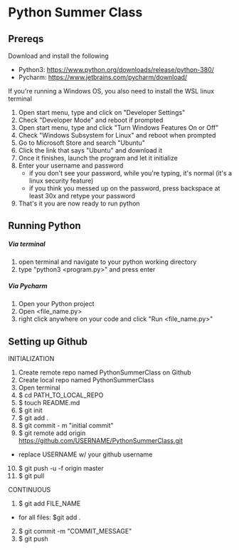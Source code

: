 # Python Summer Class
## Prereqs 
Download and install the following 
- Python3: https://www.python.org/downloads/release/python-380/
- Pycharm: https://www.jetbrains.com/pycharm/download/

If you're running a Windows OS, you also need to install the WSL linux terminal
1. Open start menu, type and click on "Developer Settings"
2. Check "Developer Mode" and reboot if prompted
3. Open start menu, type and click "Turn Windows Features On or Off"
4. Check "Windows Subsystem for Linux" and reboot when prompted
5. Go to Microsoft Store and search "Ubuntu"
6. Click the link that says "Ubuntu" and download it
7. Once it finishes, launch the program and let it initialize
8. Enter your username and password
    - if you don't see your password, while you're typing, it's normal (it's a linux security feature)
    - if you think you messed up on the password, press backspace at least 30x and retype your password
9. That's it you are now ready to run python

## Running Python
##### Via terminal
1. open terminal and navigate to your python working directory
2. type "python3 <program.py>" and press enter

##### Via Pycharm
1. Open your Python project
2. Open <file_name.py>
3. right click anywhere on your code and click "Run <file_name.py>"

## Setting up Github
INITIALIZATION
1. Create remote repo named PythonSummerClass on Github
2. Create local repo named PythonSummerClass
3. Open terminal
4. $ cd PATH_TO_LOCAL_REPO
5. $ touch README.md
6. $ git init
7. $ git add .
8. $ git commit - m "initial commit"
9. $ git remote add origin https://github.com/USERNAME/PythonSummerClass.git
- replace USERNAME w/ your github username
10. $ git push -u -f origin master
11. $ git pull

CONTINUOUS
1. $ git add FILE_NAME
- for all files: $git add .
2. $ git commit -m "COMMIT_MESSAGE"
3. $ git push


